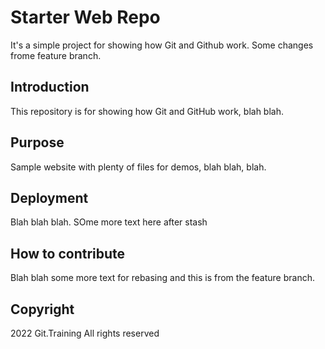 # Starter Web Repo

It's a simple project for showing how Git and Github work. Some changes frome feature branch.

## Introduction

This repository is for showing how Git and GitHub work, blah blah.

## Purpose

Sample website with plenty of files for demos, blah blah, blah.

## Deployment

Blah blah blah. SOme more text here after stash

## How to contribute

Blah blah some more text for rebasing and this is from the feature branch.

## Copyright

2022 Git.Training All rights reserved

